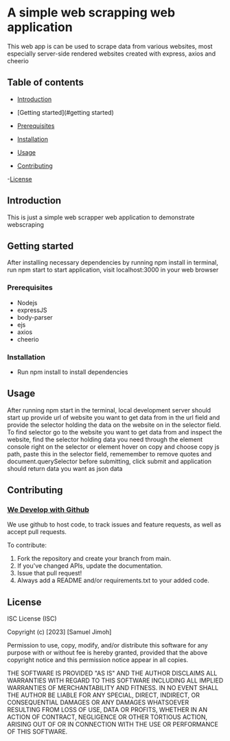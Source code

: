 # A simple web scrapping web application 

This web app is can be used to scrape data from various websites, most especially server-side rendered websites created with express, axios and cheerio

## Table of contents

- [Introduction](#introduction)

- [Getting started](#getting started)

 - [Prerequisites](#prerequisites)

 - [Installation](#installation)

- [Usage](#usage)

- [Contributing](#contributing)

-[License](#license)

## Introduction 

This is just a simple web scrapper web application to demonstrate webscraping

## Getting started

After installing necessary dependencies by running npm install in terminal,
run npm start to start application, visit localhost:3000 in your web browser  

### Prerequisites

 * Nodejs
 * expressJS
 * body-parser
 * ejs
 * axios
 * cheerio

 ### Installation

 * Run npm install to install dependencies

 ## Usage
 After running npm start in the terminal, local development server should start up
 provide url of website you want to get data from in the url field and provide the 
 selector holding the data on the website on in the selector field. To find selector
 go to the website you want to get data from and inspect the website, find the selector
 holding data you need through the element console right on the selector or element
 hover on copy and choose copy js path, paste this in the selector field, rememember
 to remove quotes and document.querySelector before submitting, click submit and application
 should return data you want as json data 

## Contributing

### [We Develop with Github](github.com)

We use github to host code, to track issues and feature requests, as well as accept pull requests.

To contribute:

1. Fork the repository and create your branch from main.
2. If you've changed APIs, update the documentation.
3. Issue that pull request!
4. Always add a README and/or requirements.txt to your added code.

## License

ISC License (ISC)

Copyright (c) [2023] [Samuel Jimoh]

Permission to use, copy, modify, and/or distribute this software for any purpose with or without fee is hereby granted, provided that the above copyright notice and this permission notice appear in all copies.

THE SOFTWARE IS PROVIDED "AS IS" AND THE AUTHOR DISCLAIMS ALL WARRANTIES WITH REGARD TO THIS SOFTWARE INCLUDING ALL IMPLIED WARRANTIES OF MERCHANTABILITY AND FITNESS. IN NO EVENT SHALL THE AUTHOR BE LIABLE FOR ANY SPECIAL, DIRECT, INDIRECT, OR CONSEQUENTIAL DAMAGES OR ANY DAMAGES WHATSOEVER RESULTING FROM LOSS OF USE, DATA OR PROFITS, WHETHER IN AN ACTION OF CONTRACT, NEGLIGENCE OR OTHER TORTIOUS ACTION, ARISING OUT OF OR IN CONNECTION WITH THE USE OR PERFORMANCE OF THIS SOFTWARE.